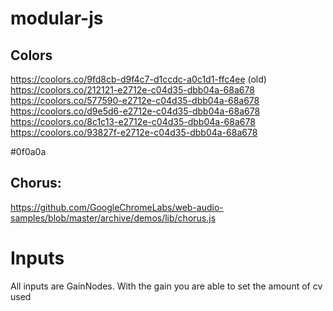# modular-js


## Colors
https://coolors.co/9fd8cb-d9f4c7-d1ccdc-a0c1d1-ffc4ee (old)
https://coolors.co/212121-e2712e-c04d35-dbb04a-68a678
https://coolors.co/577590-e2712e-c04d35-dbb04a-68a678
https://coolors.co/d9e5d6-e2712e-c04d35-dbb04a-68a678
https://coolors.co/8c1c13-e2712e-c04d35-dbb04a-68a678
https://coolors.co/93827f-e2712e-c04d35-dbb04a-68a678

#0f0a0a

## Chorus:
https://github.com/GoogleChromeLabs/web-audio-samples/blob/master/archive/demos/lib/chorus.js

# Inputs
All inputs are GainNodes. With the gain you are able to set the amount of cv used